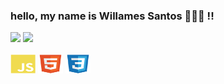 ### hello, my name is Willames Santos 🙋🏾‍♂️ !!

<!--
**willames07/willames07** is a ✨ _special_ ✨ repository because its `README.md` (this file) appears on your GitHub profile.

Here are some ideas to get you started:

- 🔭 I’m currently working on ...
- 🌱 I’m currently learning ...
- 👯 I’m looking to collaborate on ...
- 🤔 I’m looking for help with ...
- 💬 Ask me about ...
- 📫 How to reach me: ...
- 😄 Pronouns: ...
- ⚡ Fun fact: ...
-->
<div>
<img height="180em" src="https://github-readme-stats.vercel.app/api?username=willames07&show_icons=true&theme=dracula&include_all_commits=true&count_private=true"/> 
     <img height="180em" src="https://github-readme-stats.vercel.app/api/top-langs/?username=willames07&layout=compact&langs_count=7&theme=dracula"/> 
</div>

<div style="display: inline_block"><br>
<img align="center" alt="willames-Js" height="30" width="40" src="https://raw.githubusercontent.com/devicons/devicon/master/icons/javascript/javascript-plain.svg">
<img align="center" alt="willames-HTML" height="30" width="40" src="https://raw.githubusercontent.com/devicons/devicon/master/icons/html5/html5-original.svg"> 
<img align="center" alt="willames-CSS" height="30" width="40" src="https://raw.githubusercontent.com/devicons/devicon/master/icons/css3/css3-original.svg">
</div>
